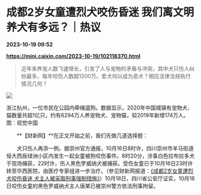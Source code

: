 # 成都2岁女童遭烈犬咬伤昏迷 我们离文明养犬有多远？｜热议

**2023-10-19 09:52**

**https://mini.caixin.com/2023-10-19/102118370.html**

> 近年来养宠人数飞速增长，引发了人与宠物的矛盾与冲突，其中犬只伤人纠纷最多，每年咬伤人数超1200万。爱犬何以成为恶犬？相应法律法规执行情况几何？

  

![](https://img.caixin.com/2023-10-19/169770787104691_840_560.jpg)

浙江杭州，一位市民在公园内牵绳遛狗。数据显示，2020年中国城镇有宠物犬、猫数量共超1亿只，约有6294万人养宠物犬、宠物猫，较2019年新增174万人。图：视觉中国

  

　　**【财新网】**在正文开始之前，我们先做几道选择题：

　　犬只伤人再添一例。据崇州官方通报，10月16日8时许，四川崇州市羊马街道恒大西辰绿洲小区内发生一起女童被狗咬伤事件。8时20分，涉事白色拉布拉多犬于现场捕获，22时许，伤人黑色罗威纳犬被捕获。受伤女童已于10月16日23时许转至华西医院，由医疗专家组进一步治疗。（参见财新网报道：[《成都2岁女童遭烈犬咬伤昏迷 犬主人被采取刑事强制措施》](https://china.caixin.com/2023-10-17/102117662.html)）10月18日，四川省公安厅证实，10月16日咬伤女童的黑色罗威纳犬主人唐某已被崇州警方依法刑事拘留。